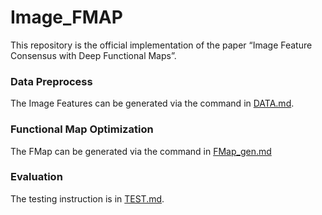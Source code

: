 # Image_FMAP

This repository is the official implementation of the paper “Image Feature Consensus with Deep Functional Maps”.

### Data Preprocess
The Image Features can be generated via the command in [DATA.md](./assets/DATA.md).

### Functional Map Optimization

The FMap can be generated via the command in [FMap_gen.md](./assets/FMap_gen.md)

### Evaluation

The testing instruction is in [TEST.md](./assets/TEST.md).